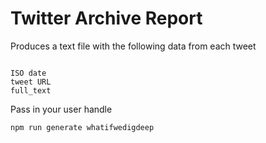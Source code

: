 # Twitter Archive Report

Produces a text file with the following data from each tweet

```text

ISO date
tweet URL
full_text

```

Pass in your user handle

```bash
npm run generate whatifwedigdeep
```
